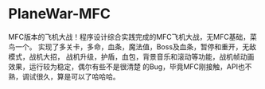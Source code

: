 # PlaneWar-MFC
MFC版本的飞机大战！程序设计综合实践完成的MFC飞机大战，无MFC基础，菜鸟一个。
实现了多关卡，多命，血条，魔法值，Boss及血条，暂停和重开，无敌模式，战机大招，
战机升级，护盾，血包，背景音乐和滚动等功能，战机帧动画效果，运行较为稳定，偶尔有些不是很清楚
的Bug，毕竟MFC刚接触，API也不熟，调试很久，算是可以了哈哈哈。

<img src="http://g.picphotos.baidu.com/album/s%3D550%3Bq%3D90%3Bc%3Dxiangce%2C100%2C100/sign=1900c75eaeec8a13101a57e5c738e0b2/10dfa9ec8a1363272cfc2182968fa0ec08fac76a.jpg?referer=9906b6d8222dd42a061e349b2128&x=.jpg" alt=""/>
